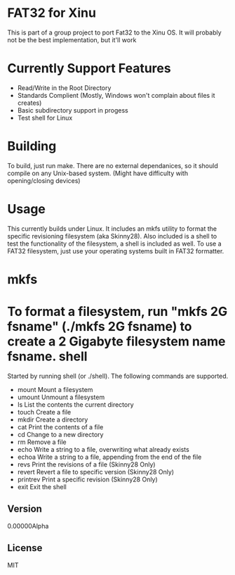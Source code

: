 FAT32 for Xinu
=========

This is part of a group project to port Fat32 to the Xinu OS.  It will probably not be the best implementation, but it'll work

Currently Support Features
======
  - Read/Write in the Root Directory
  - Standards Complient (Mostly, Windows won't complain about files it creates)
  - Basic subdirectory support in progess
  - Test shell for Linux

Building
======
To build, just run make.  There are no external dependanices, so it should compile on any Unix-based system.  (Might have difficulty with opening/closing devices)
  
Usage
======
This currently builds under Linux.  It includes an mkfs utility to format the specific revisioning filesystem (aka Skinny28).  Also included is a shell to test the functionality of the filesystem, a shell is included as well.  To use a FAT32 filesystem, just use your operating systems built in FAT32 formatter.  

mkfs
======
To format a filesystem, run "mkfs 2G fsname" (./mkfs 2G fsname) to create a 2 Gigabyte filesystem name fsname. 
shell
======
Started by running shell (or ./shell). The following commands are supported.
  - mount       Mount a filesystem
  - umount      Unmount a filesystem          
  - ls          List the contents the current directory
  - touch       Create a file
  - mkdir       Create a directory
  - cat         Print the contents of a file
  - cd          Change to a new directory    
  - rm          Remove a file
  - echo        Write a string to a file, overwriting what already exists
  - echoa       Write a string to a file, appending from the end of the file
  - revs        Print the revisions of a file       (Skinny28 Only)
  - revert      Revert a file to specific version   (Skinny28 Only)
  - printrev    Print a specific revision           (Skinny28 Only)
  - exit        Exit the shell

Version
-

0.00000Alpha

License
-

MIT